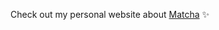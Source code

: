 Check out my personal website about [Matcha](https://patsutrisno.github.io/itp-104/final_project/index.html) ✨
